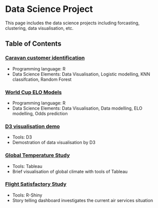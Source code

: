 # Data Science Project
This page includes the data science projects including forcasting, clustering, data visualisation, etc. 


## Table of Contents
### [Caravan customer identification](https://github.com/tommy539/Data-Science-Project/blob/master/Caravan%20customer%20identification/Caravan%20customer%20identification.ipynb)

- Programming language: R
- Data Science Elements: Data Visualisation, Logistic modelling, KNN classifcation, Random Forest

### [World Cup ELO Models](https://github.com/tommy539/Data-Science-Project/blob/master/World%20Cup%202018%20prediction/ELO%20model%20for%20World%20Cup%202018%20odds%20prediction.ipynb)
- Programming language: R
- Data Science Elements: Data Visualisation, Data modelling, ELO modelling, Odds prediction

### [D3 visualisation demo](https://tommy539.github.io/D3-demo/)
- Tools: D3
- Demostration of data visualisation by D3

### [Global Temperature Study](https://github.com/tommy539/Data-Science-Project/tree/master/Global%20Temperature%20Study)
- Tools: Tableau
- Brief visualisation of global climate with tools of Tableau

### [Flight Satisfactory Study](https://github.com/tommy539/Data-Science-Project/tree/master/Flight%20satisfactory%20study)
- Tools: R-Shiny
- Story telling dashboard investigates the current air services situation
